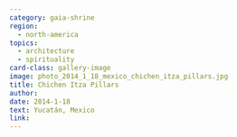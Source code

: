 ```yaml
---
category: gaia-shrine
region:
  - north-america
topics:
  - architecture
  - spirituality
card-class: gallery-image
image: photo_2014_1_18_mexico_chichen_itza_pillars.jpg
title: Chichen Itza Pillars
author:
date: 2014-1-18
text: Yucatán, Mexico
link:
---
```

